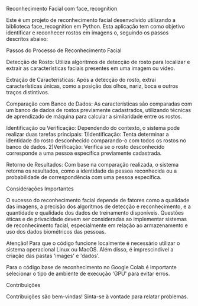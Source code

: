 Reconhecimento Facial com face_recognition

Este é um projeto de reconhecimento facial desenvolvido utilizando a biblioteca face_recognition em Python. Esta aplicação tem como objetivo identificar e reconhecer rostos em imagens o, seguindo os passos descritos abaixo:

Passos do Processo de Reconhecimento Facial

Detecção de Rosto: Utiliza algoritmos de detecção de rosto para localizar e extrair as características faciais presentes em uma imagem ou vídeo.

Extração de Características: Após a detecção do rosto, extrai características únicas, como a posição dos olhos, nariz, boca e outros traços distintivos.

Comparação com Banco de Dados: As características são comparadas com um banco de dados de rostos previamente cadastrados, utilizando técnicas de aprendizado de máquina para calcular a similaridade entre os rostos.

Identificação ou Verificação: Dependendo do contexto, o sistema pode realizar duas tarefas principais:
    1)Identificação: Tenta determinar a identidade do rosto desconhecido comparando-o com todos os rostos no banco de dados.
    2)Verificação: Verifica se o rosto desconhecido corresponde a uma pessoa específica previamente cadastrada.

Retorno de Resultados: Com base na comparação realizada, o sistema retorna os resultados, como a identidade da pessoa reconhecida ou a probabilidade de correspondência com uma pessoa específica.

Considerações Importantes

O sucesso do reconhecimento facial depende de fatores como a qualidade das imagens, a precisão dos algoritmos de detecção e reconhecimento, e a quantidade e qualidade dos dados de treinamento disponíveis.
Questões éticas e de privacidade devem ser consideradas ao implementar sistemas de reconhecimento facial, especialmente em relação ao armazenamento e uso dos dados biométricos das pessoas.

Atenção! Para que o código funcione localmente é necessário utilizar o sistema operacional Linux ou MacOS. Além disso, é imprescindivel a criação das pastas 'images' e 'dados'. 
    
Para o código base de reconhecimento no Google Colab é importante selecionar o tipo de ambiente de execução 'GPU' para evitar erros. 

Contribuições

Contribuições são bem-vindas! Sinta-se à vontade para relatar problemas. 
